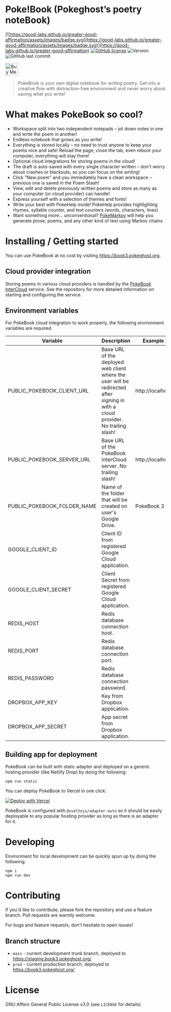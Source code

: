 # Poke!Book (Pokeghost’s poetry noteBook)

[![https://good-labs.github.io/greater-good-affirmation/assets/images/badge.svg](https://good-labs.github.io/greater-good-affirmation/assets/images/badge.svg)](https://good-labs.github.io/greater-good-affirmation)
[![GitHub license](https://img.shields.io/github/license/pokeghosst/pokebook.svg)](https://github.com/pokeghosst/pokebook/blob/main/COPYING)
![Version](https://img.shields.io/github/v/release/pokeghosst/pokebook)
![GitHub last commit](https://img.shields.io/github/last-commit/pokeghosst/pokebook)

<a href="https://www.buymeacoffee.com/pokegh0st" target="_blank"><img src="https://cdn.buymeacoffee.com/buttons/v2/default-yellow.png" alt="Buy Me A Coffee" style="height: 40px !important;" ></a>

> PokeBook is your own digital notebook for writing poetry. Get into a creative flow with distraction-free environment and never worry about saving what you write!

# What makes PokeBook so cool?

- Workspace split into two independent notepads – jot down notes in one and write the poem in another!
- Endless notebook that grows as you write!
- Everything is stored locally – no need to trust anyone to keep your poems nice and safe! Reload the page, close the tab, even reboot your computer, everything will stay there!
- Optional cloud integrations for storing poems in the cloud!
- The draft is auto-saved with every single character written – don't worry about crashes or blackouts, so you can focus on the writing!
- Click "New poem" and you immediately have a clean workspace – previous one is saved in the Poem Stash!
- View, edit and delete previously written poems and store as many as your computer (or cloud provider) can handle!
- Express yourself with a selection of themes and fonts!
- Write your best with PokeHelp mode! PokeHelp provides highlighting rhymes, syllable counter, and text counters (words, characters, lines)
- Want something more... unconventional? [PokeMarkov](https://github.com/pokeghosst/pokebook-markov) will help you generate prose, poems, and any other kind of text using Markov chains

# Installing / Getting started

You can use PokeBook at no cost by visiting https://book3.pokeghost.org.

## Cloud provider integration

Storing poems in various cloud providers is handled by the [PokeBook InterCloud](https://github.com/pokeghosst/pokebook-intercloud) service. See the repository for more detailed information on starting and configuring the service.

## Environment variables

For PokeBook cloud integration to work properly, the following environment variables are required.

| Variable                    | Description                                                                                                                      | Example value         |
| --------------------------- | -------------------------------------------------------------------------------------------------------------------------------- | --------------------- |
| PUBLIC_POKEBOOK_CLIENT_URL  | Base URL of the deployed web client where the user will be redirected after signing in with a cloud provider. No trailing slash! | http://localhost:5173 |
| PUBLIC_POKEBOOK_SERVER_URL  | Base URL of the PokeBook InterCloud server. No trailing slash!                                                                   | http://localhost:5173 |
| PUBLIC_POKEBOOK_FOLDER_NAME | Name of the folder that will be created on user's Google Drive.                                                                  | PokeBook 3            |
| GOOGLE_CLIENT_ID            | Client ID from registered Google Cloud application.                                                                              |                       |
| GOOGLE_CLIENT_SECRET        | Client Secret from registered Google Cloud application.                                                                          |                       |
| REDIS_HOST                  | Redis database connection host.                                                                                                  |                       |
| REDIS_PORT                  | Redis database connection port.                                                                                                  |                       |
| REDIS_PASSWORD              | Redis database connection password.                                                                                              |                       |
| DROPBOX_APP_KEY             | Key from Dropbox application.                                                                                                    |                       |
| DROPBOX_APP_SECRET          | App secret from Dropbox application.                                                                                             |                       |

## Building app for deployment

PokeBook can be built with static adapter and deployed on a generic hosting provider (like Netlify Drop) by doing the following:

```
npm run static
```

You can deploy PokeBook to Vercel in one click:

[![Deploy with Vercel](https://vercel.com/button)](https://vercel.com/new/clone?repository-url=https%3A%2F%2Fgithub.com%2Fpokeghosst%2Fpokebook&env=PUBLIC_POKEBOOK_CLIENT_URL,PUBLIC_POKEBOOK_SERVER_URL,PUBLIC_POKEBOOK_FOLDER_NAME,GOOGLE_CLIENT_ID,GOOGLE_CLIENT_SECRET,REDIS_HOST,REDIS_PORT,REDIS_PASSWORD,DROPBOX_APP_KEY,DROPBOX_APP_SECRET&demo-title=PokeBook%203&demo-description=An%20endearing%20digital%20notebook%20for%20writing%20poetry.&demo-url=https%3A%2F%2Fbook3.pokeghost.org%2F)

PokeBook is configured with `@sveltejs/adapter-auto` so it should be easily deployable to any popular hosting provider as long as there is an adapter for it.

# Developing

Environment for local development can be quickly spun up by doing the following:

```
npm i
npm run dev
```

# Contributing

If you'd like to contribute, please fork the repository and use a feature branch. Pull requests are warmly welcome.

For bugs and feature requests, don't hesitate to open issues!

## Branch structure

- `main` - current development trunk branch, deployed to https://staging.book3.pokeghost.org/
- `prod` - current production branch, deployed to https://book3.pokeghost.org/

# License

GNU Affero General Public License v3.0 (see `LICENSE` for details).

